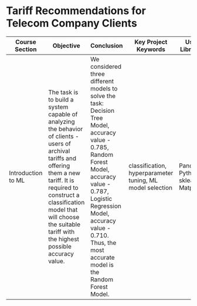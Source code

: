 # Tariff Recommendations for Telecom Company Clients

| Course Section | Objective                                                                                                                                                               | Conclusion                                                                                                                                                                                                                          | Key Project Keywords            | Used Libraries                   |
|----------------|-------------------------------------------------------------------------------------------------------------------------------------------------------------------------|-------------------------------------------------------------------------------------------------------------------------------------------------------------------------------------------------------------------------------------|---------------------------------|----------------------------------|
| Introduction to ML | The task is to build a system capable of analyzing the behavior of clients - users of archival tariffs and offering them a new tariff. It is required to construct a classification model that will choose the suitable tariff with the highest possible accuracy value. | We considered three different models to solve the task: Decision Tree Model, accuracy value - 0.785, Random Forest Model, accuracy value - 0.787, Logistic Regression Model, accuracy value - 0.710. Thus, the most accurate model is the Random Forest Model. | classification, hyperparameter tuning, ML model selection | Pandas, Python, sklearn, Matplotlib |
